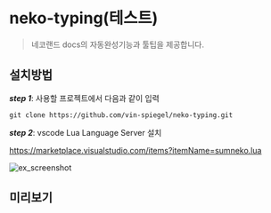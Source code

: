 # neko-typing(테스트)
>네코랜드 docs의 자동완성기능과 툴팁을 제공합니다.
## 설치방법
***step 1***: 사용할 프로젝트에서 다음과 같이 입력
```
git clone https://github.com/vin-spiegel/neko-typing.git
```
***step 2***: vscode Lua Language Server 설치

https://marketplace.visualstudio.com/items?itemName=sumneko.lua

![ex_screenshot](https://github.com/sumneko/vscode-lua/raw/master/images//Install%20In%20VSCode.gif)

## 미리보기
